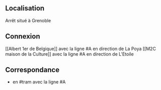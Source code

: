 ## Localisation
Arrêt situé à Grenoble
## Connexion
[[Albert 1er de Belgique]] avec la ligne #A en direction de La Poya
[[M2C maison de la Culture]] avec la ligne #A en direction de L'Etoile

## Correspondance
- en #tram avec la ligne #A